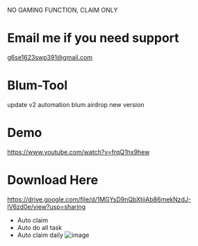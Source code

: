 NO GAMING FUNCTION, CLAIM ONLY
# Email me if you need support

g6se1623swp391@gmail.com

# Blum-Tool
update v2
automation blum airdrop new version

# Demo

https://www.youtube.com/watch?v=frqQ1hx9hew

# Download Here

https://drive.google.com/file/d/1MGYsD9nQbXtjiAb86mekNzdJ-lV6zd0e/view?usp=sharing

+ Auto claim
+ Auto do all task
+ Auto claim daily
  ![image](https://github.com/user-attachments/assets/5dfb8a8a-9cac-4676-8232-4452bb74d66e)
